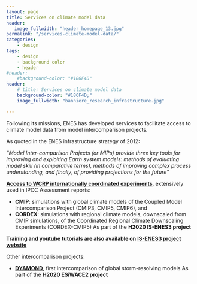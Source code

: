 ```yaml
---
layout: page
title: Services on climate model data
header:
   image_fullwidth: "header_homepage_13.jpg"
permalink: "/services-climate-model-data/"
categories:
    - design
tags:
    - design
    - background color
    - header
#header:
    #background-color: "#186F4D"
header:
    # title: Services on climate model data
    background-color: "#186F4D;"
    image_fullwidth: "banniere_research_infrastructure.jpg"

---
```


Following its missions, ENES has developed services to facilitate access to climate model data from model intercomparison projects. 

As quoted in the ENES infrastructure strategy of 2012: 

 *“Model Inter-comparison Projects (or MIPs) provide three key tools for improving and exploiting Earth system models: methods of evaluating model skill (in comparative terms), methods of improving complex process understanding, and finally, of providing projections for the future”*


**[Access to WCRP internationally coordinated experiments](https://is-enes3.github.io/IS-ENES-Website/services-data-metadata/)**, extensively used in IPCC Assessment reports: 

-	**CMIP**: simulations with global climate models of the Coupled Model Intercomparison Project (CMIP3, CMIP5, CMIP6), and
-	**CORDEX**: simulations with regional climate models, downscaled from CMIP simulations, of the Coordinated Regional Climate Downscaling Experiments (CORDEX-CMIP5)
As part of the **H2020 IS-ENES3 project**

**Training and youtube tutorials are also available on [IS-ENES3 project website](https://is-enes3.github.io/IS-ENES-Website/training/)**


Other intercomparison projects:

-	**[DYAMOND](https://www.esiwace.eu/services/dyamond-initiative)**, first intercomparison of global storm-resolving models
As part of the **H2020 ESiWACE2 project**

